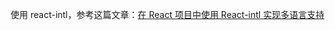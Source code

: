 使用 react-intl，参考这篇文章：[在 React 项目中使用 React-intl 实现多语言支持](https://segmentfault.com/a/1190000005824920#articleHeader7)
